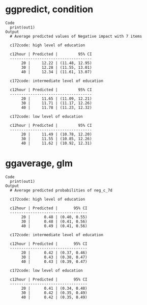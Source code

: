 # ggpredict, condition

    Code
      print(out1)
    Output
      # Average predicted values of Negative impact with 7 items
      
      c172code: high level of education
      
      c12hour | Predicted |         95% CI
      ------------------------------------
           20 |     12.22 | (11.48, 12.95)
           30 |     12.28 | (11.55, 13.01)
           40 |     12.34 | (11.61, 13.07)
      
      c172code: intermediate level of education
      
      c12hour | Predicted |         95% CI
      ------------------------------------
           20 |     11.65 | (11.09, 12.21)
           30 |     11.71 | (11.17, 12.26)
           40 |     11.78 | (11.23, 12.32)
      
      c172code: low level of education
      
      c12hour | Predicted |         95% CI
      ------------------------------------
           20 |     11.49 | (10.78, 12.20)
           30 |     11.55 | (10.85, 12.26)
           40 |     11.62 | (10.92, 12.31)
      

# ggaverage, glm

    Code
      print(out1)
    Output
      # Average predicted probabilities of neg_c_7d
      
      c172code: high level of education
      
      c12hour | Predicted |       95% CI
      ----------------------------------
           20 |      0.48 | (0.40, 0.55)
           30 |      0.48 | (0.41, 0.56)
           40 |      0.49 | (0.41, 0.56)
      
      c172code: intermediate level of education
      
      c12hour | Predicted |       95% CI
      ----------------------------------
           20 |      0.42 | (0.37, 0.46)
           30 |      0.43 | (0.38, 0.47)
           40 |      0.43 | (0.39, 0.47)
      
      c172code: low level of education
      
      c12hour | Predicted |       95% CI
      ----------------------------------
           20 |      0.41 | (0.34, 0.48)
           30 |      0.42 | (0.35, 0.49)
           40 |      0.42 | (0.35, 0.49)
      

